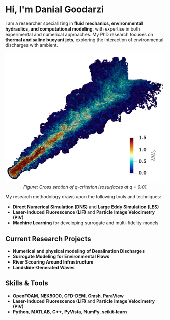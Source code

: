 # Hi, I'm Danial Goodarzi

I am a researcher specializing in **fluid mechanics, environmental hydraulics, and computational modeling**, with expertise in both experimental and numerical approaches. My PhD research focuses on **thermal and saline buoyant jets**, exploring the interaction of environmental discharges with ambient.

<p align="center">
  <img src="images/DNS2.jpeg" alt="Alt Text" width="600"/>
  <br>
  <em>Figure: Cross section of q-criterion isosurfaces at q = 0.01.</em>
</p>

My research methodology draws upon the following tools and techniques:

- **Direct Numerical Simulation (DNS)** and **Large Eddy Simulation (LES)**
- **Laser-Induced Fluorescence (LIF)** and **Particle Image Velocimetry (PIV)**
- **Machine Learning** for developing surrogate and multi-fidelity models

## Current Research Projects

- **Numerical and physical modeling of Desalination Discharges**
- **Surrogate Modeling for Environmental Flows**
- **River Scouring Around Infrastructure**
- **Landslide-Generated Waves**

## Skills & Tools

- **OpenFOAM**, **NEK5000**, **CFD-DEM**, **Gmsh**, **ParaView**
- **Laser-Induced Fluorescence (LIF)** and **Particle Image Velocimetry (PIV)**
- **Python**, **MATLAB**, **C++**, **PyVista**, **NumPy**, **scikit-learn**
